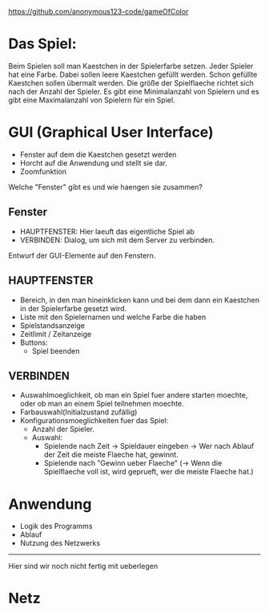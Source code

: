 https://github.com/anonymous123-code/gameOfColor


Das Spiel:
=============

Beim Spielen soll man Kaestchen in der Spielerfarbe setzen.
Jeder Spieler hat eine Farbe.
Dabei sollen leere Kaestchen gefüllt werden.
Schon gefüllte Kaestchen sollen übermalt werden.
Die größe der Spielflaeche richtet sich nach der Anzahl der Spieler.
Es gibt eine Minimalanzahl von Spielern und es gibt eine Maximalanzahl von Spielern für ein Spiel.


GUI (Graphical User Interface)
===============================
* Fenster auf dem die Kaestchen gesetzt werden
* Horcht auf die Anwendung und stellt sie dar.
* Zoomfunktion

Welche "Fenster" gibt es und wie haengen sie zusammen?

Fenster
-------
* HAUPTFENSTER: Hier laeuft das eigentliche Spiel ab
* VERBINDEN: Dialog, um sich mit dem Server zu verbinden.

Entwurf der GUI-Elemente auf den Fenstern.

HAUPTFENSTER
------------
* Bereich, in den man hineinklicken kann und bei dem dann ein Kaestchen in der Spielerfarbe gesetzt wird.
* Liste mit den Spielernamen und welche Farbe die haben
* Spielstandsanzeige
* Zeitlimit / Zeitanzeige
* Buttons:
    * Spiel beenden

VERBINDEN
--------
* Auswahlmoeglichkeit, ob man ein Spiel fuer andere starten moechte, oder ob man an einem Spiel teilnehmen moechte.
* Farbauswahl(Initialzustand zufällig)
* Konfigurationsmoeglichkeiten fuer das Spiel:
    * Anzahl der Spieler.
    * Auswahl:
        * Spielende nach Zeit -> Spieldauer eingeben -> Wer nach Ablauf der Zeit die meiste Flaeche hat, gewinnt.
        * Spielende nach "Gewinn ueber Flaeche"
            (-> Wenn die Spielflaeche voll ist, wird geprueft, wer die meiste Flaeche hat.)


Anwendung
=========
* Logik des Programms
* Ablauf
* Nutzung des Netzwerks


-----------
Hier sind wir noch nicht fertig mit ueberlegen

Netz
====




